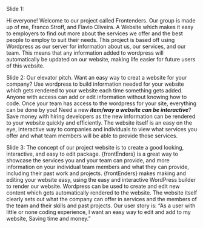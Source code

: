 Slide 1:

Hi everyone! Welcome to our project called Frontenders. Our group is made up of me, Franco Stroff, and Flavio Oliveira. A Website which makes it easy to employers to find out more about the services we offer and the best people to employ to suit their needs. This project is based off using Wordpress as our server for information about us, our services, and our team. This means that any information added to wordpress will automatically be updated on our website, making life easier for future users of this website. 

Slide 2:
Our elevator pitch. Want an easy way to creat a website for your company? Use wordpress to build information needed for your website which gets rendered to your website each time something gets added. Anyone with access can add or edit information without knowing how to code. Once your team has access to the wordpress for your site, everything can be done by you! Need a new ***item/way a website can be interactive***? Save money with hiring developers as the new information can be rendered to your website quickly and efficiently. The website itself is an easy on the eye, interactive way to companies and individuals to view what services you offer and what team members will be able to provide those services. 

Slide 3:
The concept of our project website is to create a good looking, interactive, and easy to edit package. {frontEnders} is a great way to showcase the services you and your team can provide, and more information on your individual team members and what they can provide, including their past work and projects. {frontEnders} makes making and editing your website easy, using the easy and interactive WordPress builder to render our website. Wordpress can be used to create and edit new content which gets automatically rendered to the website. The website itself clearly sets out what the company can offer in services and the members of the team and their skills and past projects. Our user story is: “As a user with little or none coding experience, I want an easy way to edit and add to my website, Saving time and money.”
